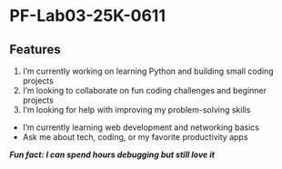 # PF-Lab03-25K-0611
## Features
1. I’m currently working on learning Python and building small coding projects
2. I’m looking to collaborate on fun coding challenges and beginner projects
3. I’m looking for help with improving my problem-solving skills
- I’m currently learning web development and networking basics
- Ask me about tech, coding, or my favorite productivity apps

**_Fun fact: I can spend hours debugging but still love it_**

